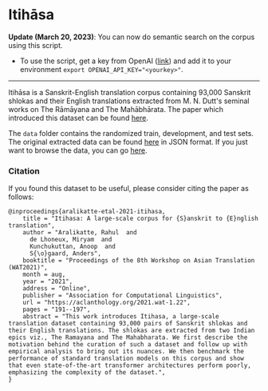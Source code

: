 # Itihāsa

**Update (March 20, 2023)**: You can now do semantic search on the corpus using this script.

- To use the script, get a key from OpenAI ([link](https://platform.openai.com/account/api-keys)) and add it to your environment `export OPENAI_API_KEY="<yourkey>"`.

----

Itihāsa is a Sanskrit-English translation corpus containing 93,000 Sanskrit shlokas and their English translations extracted from M. N. Dutt's seminal works on The Rāmāyana and The Mahābhārata. The paper which introduced this dataset can be found [here](https://aclanthology.org/2021.wat-1.22/). 

The `data` folder contains the randomized train, development, and test sets. The original extracted data can be found [here](https://github.com/rahular/itihasa/tree/gh-pages/res) in JSON format. If you just want to browse the data, you can go [here](http://rahular.com/itihasa/).

### Citation
If you found this dataset to be useful, please consider citing the paper as follows:
```
@inproceedings{aralikatte-etal-2021-itihasa,
    title = "Itihasa: A large-scale corpus for {S}anskrit to {E}nglish translation",
    author = "Aralikatte, Rahul  and
      de Lhoneux, Miryam  and
      Kunchukuttan, Anoop  and
      S{\o}gaard, Anders",
    booktitle = "Proceedings of the 8th Workshop on Asian Translation (WAT2021)",
    month = aug,
    year = "2021",
    address = "Online",
    publisher = "Association for Computational Linguistics",
    url = "https://aclanthology.org/2021.wat-1.22",
    pages = "191--197",
    abstract = "This work introduces Itihasa, a large-scale translation dataset containing 93,000 pairs of Sanskrit shlokas and their English translations. The shlokas are extracted from two Indian epics viz., The Ramayana and The Mahabharata. We first describe the motivation behind the curation of such a dataset and follow up with empirical analysis to bring out its nuances. We then benchmark the performance of standard translation models on this corpus and show that even state-of-the-art transformer architectures perform poorly, emphasizing the complexity of the dataset.",
}
```
